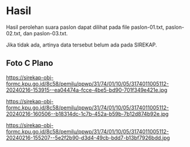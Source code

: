 # Hasil

Hasil perolehan suara paslon dapat dilihat pada file paslon-01.txt, paslon-02.txt, dan paslon-03.txt.

Jika tidak ada, artinya data tersebut belum ada pada SIREKAP.

## Foto C Plano

https://sirekap-obj-formc.kpu.go.id/8c58/pemilu/ppwp/31/74/01/10/05/3174011005112-20240216-153915--ea04474a-fcce-4be5-bd90-701f349e421e.jpg

https://sirekap-obj-formc.kpu.go.id/8c58/pemilu/ppwp/31/74/01/10/05/3174011005112-20240216-160506--b18314dc-1c7b-452a-b59b-7b12d874b92e.jpg

https://sirekap-obj-formc.kpu.go.id/8c58/pemilu/ppwp/31/74/01/10/05/3174011005112-20240216-155207--5e2f2b90-d3d4-49cb-bdd7-b13bf7926bdd.jpg
